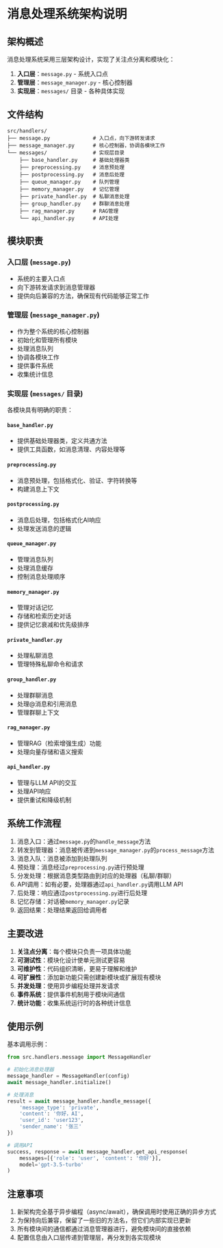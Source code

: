 # 消息处理系统架构说明

## 架构概述

消息处理系统采用三层架构设计，实现了关注点分离和模块化：

1. **入口层**：`message.py` - 系统入口点
2. **管理层**：`message_manager.py` - 核心控制器
3. **实现层**：`messages/` 目录 - 各种具体实现

## 文件结构

```
src/handlers/
├── message.py              # 入口点，向下游转发请求
├── message_manager.py      # 核心控制器，协调各模块工作
└── messages/               # 实现层目录
    ├── base_handler.py     # 基础处理器类
    ├── preprocessing.py    # 消息预处理
    ├── postprocessing.py   # 消息后处理
    ├── queue_manager.py    # 队列管理
    ├── memory_manager.py   # 记忆管理
    ├── private_handler.py  # 私聊消息处理
    ├── group_handler.py    # 群聊消息处理
    ├── rag_manager.py      # RAG管理
    └── api_handler.py      # API处理
```

## 模块职责

### 入口层 (`message.py`)

- 系统的主要入口点
- 向下游转发请求到消息管理器
- 提供向后兼容的方法，确保现有代码能够正常工作

### 管理层 (`message_manager.py`)

- 作为整个系统的核心控制器
- 初始化和管理所有模块
- 处理消息队列
- 协调各模块工作
- 提供事件系统
- 收集统计信息

### 实现层 (`messages/` 目录)

各模块具有明确的职责：

#### `base_handler.py`
- 提供基础处理器类，定义共通方法
- 提供工具函数，如消息清理、内容处理等

#### `preprocessing.py`
- 消息预处理，包括格式化、验证、字符转换等
- 构建消息上下文

#### `postprocessing.py`
- 消息后处理，包括格式化AI响应
- 处理发送消息的逻辑

#### `queue_manager.py`
- 管理消息队列
- 处理消息缓存
- 控制消息处理顺序

#### `memory_manager.py`
- 管理对话记忆
- 存储和检索历史对话
- 提供记忆衰减和优先级排序

#### `private_handler.py`
- 处理私聊消息
- 管理特殊私聊命令和请求

#### `group_handler.py`
- 处理群聊消息
- 处理@消息和引用消息
- 管理群聊上下文

#### `rag_manager.py`
- 管理RAG（检索增强生成）功能
- 处理向量存储和语义搜索

#### `api_handler.py`
- 管理与LLM API的交互
- 处理API响应
- 提供重试和降级机制

## 系统工作流程

1. 消息入口：通过`message.py`的`handle_message`方法
2. 转发到管理器：消息被传递到`message_manager.py`的`process_message`方法
3. 消息入队：消息被添加到处理队列
4. 预处理：消息经过`preprocessing.py`进行预处理
5. 分发处理：根据消息类型路由到对应的处理器（私聊/群聊）
6. API调用：如有必要，处理器通过`api_handler.py`调用LLM API
7. 后处理：响应通过`postprocessing.py`进行后处理
8. 记忆存储：对话被`memory_manager.py`记录
9. 返回结果：处理结果返回给调用者

## 主要改进

1. **关注点分离**：每个模块只负责一项具体功能
2. **可测试性**：模块化设计使单元测试更容易
3. **可维护性**：代码组织清晰，更易于理解和维护
4. **可扩展性**：添加新功能只需创建新模块或扩展现有模块
5. **并发处理**：使用异步编程处理并发请求
6. **事件系统**：提供事件机制用于模块间通信
7. **统计功能**：收集系统运行时的各种统计信息

## 使用示例

基本调用示例：

```python
from src.handlers.message import MessageHandler

# 初始化消息处理器
message_handler = MessageHandler(config)
await message_handler.initialize()

# 处理消息
result = await message_handler.handle_message({
    'message_type': 'private',
    'content': '你好，AI',
    'user_id': 'user123',
    'sender_name': '张三'
})

# 调用API
success, response = await message_handler.get_api_response(
    messages=[{'role': 'user', 'content': '你好'}],
    model='gpt-3.5-turbo'
)
```

## 注意事项

1. 新架构完全基于异步编程（async/await），确保调用时使用正确的异步方式
2. 为保持向后兼容，保留了一些旧的方法名，但它们内部实现已更新
3. 所有模块间的通信都通过消息管理器进行，避免模块间的直接依赖
4. 配置信息由入口层传递到管理层，再分发到各实现模块 